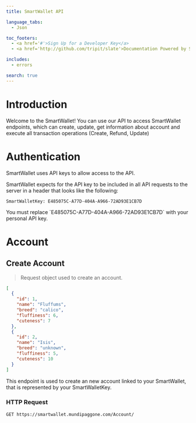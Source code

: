 ```yaml
---
title: SmartWallet API

language_tabs:
  - Json

toc_footers:
  - <a href='#'>Sign Up for a Developer Key</a>
  - <a href='http://github.com/tripit/slate'>Documentation Powered by Slate</a>

includes:
  - errors

search: true
---
```


# Introduction

Welcome to the SmartWallet! You can use our API to access SmartWallet endpoints, which can create, update, get information about account and execute all transaction operations (Create, Refund, Update)


# Authentication

SmartWallet uses API keys to allow access to the API. 

SmartWallet expects for the API key to be included in all API requests to the server in a header that looks like the following:

`SmartWalletKey: E485075C-A77D-404A-A966-72AD93E1CB7D`

<aside class="notice">
You must replace `E485075C-A77D-404A-A966-72AD93E1CB7D` with your personal API key.
</aside>

# Account

## Create Account

> Request object used to create an account.

```json
[
  {
    "id": 1,
    "name": "Fluffums",
    "breed": "calico",
    "fluffiness": 6,
    "cuteness": 7
  },
  {
    "id": 2,
    "name": "Isis",
    "breed": "unknown",
    "fluffiness": 5,
    "cuteness": 10
  }
]
```

This endpoint is used to create an new account linked to your SmartWallet, that is represented by your SmartWalletKey.

### HTTP Request

`GET https://smartwallet.mundipaggone.com/Account/`
